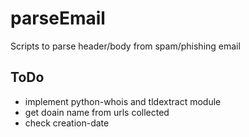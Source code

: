 # parseEmail
Scripts to parse header/body from spam/phishing email

## ToDo
- implement python-whois and tldextract module
- get doain name from urls collected
- check creation-date 


